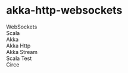 # akka-http-websockets  

WebSockets  
Scala  
Akka  
Akka Http  
Akka Stream  
Scala Test  
Circe  